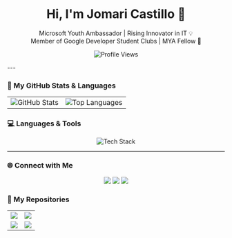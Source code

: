 <h1 align="center">Hi, I'm Jomari Castillo 👋</h1>
<p align="center">
  Microsoft Youth Ambassador | Rising Innovator in IT 💡 <br/>
  Member of Google Developer Student Clubs | MYA Fellow 🚀
</p>

<p align="center">
  <img src="https://komarev.com/ghpvc/?username=Jomscasti&style=flat-square&color=8A2BE2" alt="Profile Views" />
</p>
---

### 🔧 My GitHub Stats & Languages
<table align="center">
  <tr>
    <td>
      <img src="https://github-readme-stats.vercel.app/api?username=Jomscasti&show_icons=true&theme=aura" alt="GitHub Stats" />
    </td>
    <td>
      <img src="https://github-readme-stats.vercel.app/api/top-langs/?username=Jomscasti&layout=compact&theme=aura" alt="Top Languages" />
    </td>
  </tr>
</table>

### 💻 Languages & Tools
<p align="center">
  <img src="https://skillicons.dev/icons?i=bootstrap,php,js,css,mysql,python,figma,git,c" alt="Tech Stack" />
</p>

---

### 🌐 Connect with Me
<p align="center">
  <a href="https://www.facebook.com/LieutenantClowker8" target="_blank"><img src="https://img.shields.io/badge/Facebook-%231877F2.svg?&style=for-the-badge&logo=facebook&logoColor=white"/></a>
  <a href="https://www.linkedin.com/in/jomari-castillo" target="_blank"><img src="https://img.shields.io/badge/LinkedIn-%230077B5.svg?&style=for-the-badge&logo=linkedin&logoColor=white"/></a>
  <a href="https://www.instagram.com/jomsheeesh/" target="_blank"><img src="https://img.shields.io/badge/Instagram-%23E4405F.svg?&style=for-the-badge&logo=instagram&logoColor=white"/></a>
</p>

<!-- My Repositories -->
### 📁 My Repositories

<table align="center">
  <tr>
    <td>
      <a href="https://github.com/Jomscasti/Jomscasti.github.io">
        <img src="https://github-readme-stats.vercel.app/api/pin/?username=Jomscasti&repo=Jomscasti.github.io&theme=aura&v=2" />
      </a>
    </td>
    <td>
      <a href="https://github.com/Jomscasti/jomar.github.io">
        <img src="https://github-readme-stats.vercel.app/api/pin/?username=Jomscasti&repo=jomar.github.io&theme=aura&v=2" />
      </a>
    </td>
  </tr>
  <tr>
    <td>
      <a href="https://github.com/Jomscasti/WD-BE">
        <img src="https://github-readme-stats.vercel.app/api/pin/?username=Jomscasti&repo=WD-BE&theme=aura&v=2" />
      </a>
    </td>
    <td>
      <a href="https://github.com/Jomscasti/mu-see-you">
        <img src="https://github-readme-stats.vercel.app/api/pin/?username=Jomscasti&repo=mu-see-you&theme=aura&v=2" />
      </a>
    </td>
  </tr>
</table>

